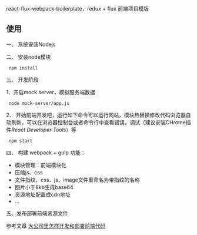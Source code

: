 react-flux-webpack-boilerplate，redux + flux 前端项目模版

## 使用

一、 系统安装Nodejs

二、 安装node模块

```
 npm install
```

三、 开发阶段

1、开启mock server，模拟服务端数据

```
 node mock-server/app.js 
```

2、 开始前端开发吧，运行如下命令可以运行网站，模块热替换修改代码浏览器自动刷新，可以在浏览器控制台或者命令行中查看错误，调试（建议安装CHrome插件*React Developer Tools*）等

```
 npm start
```

四、 构建 webpack + gulp
功能：
  - 模块管理：前端模块化
  - 压缩js、css
  - 文件指纹，css、js、image文件重命名为带指纹的名称
  - 图片小于8kb生成base64
  - 资源地址配置成cdn地址
  - ...
  
五、发布部署前端资源文件

参考文章 [大公司里怎样开发和部署前端代码](https://github.com/fouber/blog/issues/6)
